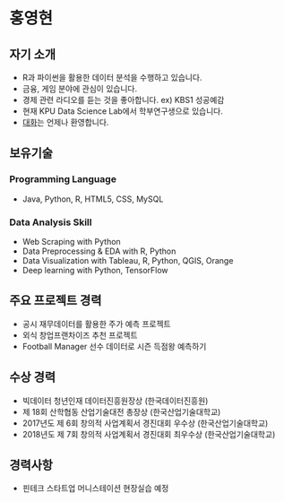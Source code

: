 홍영현
====

## 자기 소개

- R과 파이썬을 활용한 데이터 분석을 수행하고 있습니다.
- 금융, 게임 분야에 관심이 있습니다.
- 경제 관련 라디오를 듣는 것을 좋아합니다. ex) KBS1 성공예감
- 현재 KPU Data Science Lab에서 학부연구생으로 있습니다.
- <a href="mailto:hongyeonghyun@gmail.com">대화</a>는 언제나 환영합니다.

## 보유기술

### Programming Language
- Java, Python, R, HTML5, CSS, MySQL

### Data Analysis Skill
- Web Scraping with Python
- Data Preprocessing & EDA with R, Python
- Data Visualization with Tableau, R, Python, QGIS, Orange
- Deep learning with Python, TensorFlow

## 주요 프로젝트 경력

- 공시 재무데이터를 활용한 주가 예측 프로젝트 
- 외식 창업프랜차이즈 추천 프로젝트
- Football Manager 선수 데이터로 시즌 득점왕 예측하기

## 수상 경력
- 빅데이터 청년인재 데이터진흥원장상 (한국데이터진흥원)
- 제 18회 산학협동 산업기술대전 총장상 (한국산업기술대학교)
- 2017년도 제 6회 창의적 사업계획서 경진대회 우수상 (한국산업기술대학교)
- 2018년도 제 7회 창의적 사업계획서 경진대회 최우수상 (한국산업기술대학교)

## 경력사항
- 핀테크 스타트업 머니스테이션 현장실습 예정
